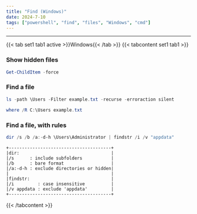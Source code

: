 ```yaml
---
title: "Find (Windows)"
date: 2024-7-10
tags: ["powershell", "find", "files", "Windows", "cmd"]
---
```


---
{{< tab set1 tab1 active >}}Windows{{< /tab >}}
{{< tabcontent set1 tab1 >}}

### Show hidden files

<div>

```powershell
Get-ChildItem -force
```

</div>

### Find a file

<div>

```powershell
ls -path \Users -Filter example.txt -recurse -erroraction silent
```

```powershell
where /R C:\Users example.txt
```

</div>

### Find a file, with rules

<div>

```powershell
dir /s /b /a:-d-h \Users\Administrator | findstr /i /v "appdata"
```

```
+---------------------------------------+
|dir:                                   |
|/s      : include subfolders           |
|/b      : bare format                  |
|/a:-d-h : exclude directories or hidden|
|                                       |
|findstr:                               |
|/i         : case insensitive          |
|/v appdata : exclude 'appdata'         |
+---------------------------------------+
```

</div>

{{< /tabcontent >}}

<br>
